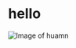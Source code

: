 # hello
![Image of huamn](https://clipart-library.com/newhp/67-677676_at-getdrawings-com-free-for-personal-use-uncopyrighted.png)
